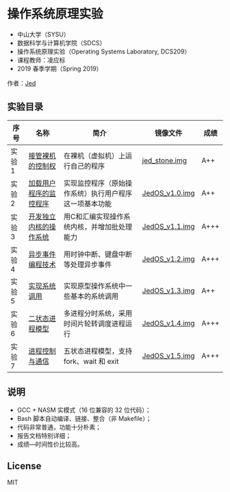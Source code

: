 # 操作系统原理实验

*   中山大学（SYSU）
*   数据科学与计算机学院（SDCS）
*   操作系统原理实验（Operating Systems Laboratory, DCS209）
*   课程教师：凌应标
*   2019 春季学期（Spring 2019）

作者：[Jed](https://www.jeddd.com/)



## 实验目录

| 序号   | 名称                                                   | 简介                                                   | 镜像文件                                                     | 成绩 |
| ------ | ------------------------------------------------------ | ------------------------------------------------------ | ------------------------------------------------------------ | ---- |
| 实验 1 | [接管裸机的控制权](项目1_接管裸机的控制权)             | 在裸机（虚拟机）上运行自己的程序                       | [jed_stone.img](项目1_接管裸机的控制权/jed_stone.img?raw=true) | A++  |
| 实验 2 | [加载用户程序的监控程序](项目2_加载用户程序的监控程序) | 实现监控程序（原始操作系统）执行用户程序这一项基本功能 | [JedOS_v1.0.img](项目2_加载用户程序的监控程序/JedOS_v1.0.img?raw=true) | A++  |
| 实验 3 | [开发独立内核的操作系统](项目3_开发独立内核的操作系统) | 用C和汇编实现操作系统内核，并增加批处理能力            | [JedOS_v1.1.img](项目3_开发独立内核的操作系统/JedOS_v1.1.img?raw=true) | A+++ |
| 实验 4 | [异步事件编程技术](项目4_异步事件编程技术)             | 用时钟中断、键盘中断等处理异步事件                     | [JedOS_v1.2.img](项目4_异步事件编程技术/JedOS_v1.2.img?raw=true) | A+++ |
| 实验 5 | [实现系统调用](项目5_实现系统调用)                     | 实现原型操作系统中一些基本的系统调用                   | [JedOS_v1.3.img](项目5_实现系统调用/JedOS_v1.3.img?raw=true) | A++  |
| 实验 6 | [二状态进程模型](项目6_二状态进程模型)                 | 多进程分时系统，采用时间片轮转调度进程运行             | [JedOS_v1.4.img](项目6_二状态进程模型/JedOS_v1.4.img?raw=true) | A+++ |
| 实验 7 | [进程控制与通信](项目7_进程控制与通信)                 | 五状态进程模型，支持 fork、wait 和 exit                | [JedOS_v1.5.img](项目7_进程控制与通信/JedOS_v1.5.img?raw=true) | A+++ |



## 说明

* GCC + NASM 实模式（16 位兼容的 32 位代码）；
* Bash 脚本自动编译、链接、整合（非 Makefile）；
* 代码非常普通，功能十分朴素；
* 报告文档特别详细；
* 成绩—时间性价比较高。



## License

MIT